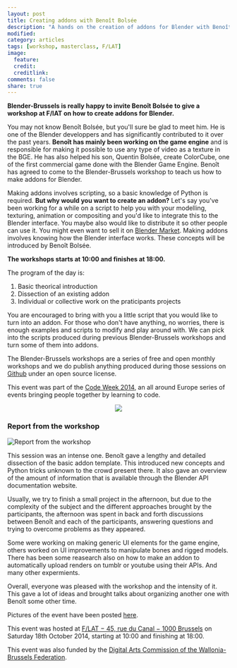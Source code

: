 ```yaml
---
layout: post
title: Creating addons with Benoît Bolsée
description: "A hands on the creation of addons for Blender with Benoît Bolsée, one of the game engine developper."
modified:
category: articles
tags: [workshop, masterclass, F/LAT]
image:
  feature: 
  credit:
  creditlink:
comments: false
share: true
---
```


**Blender-Brussels is really happy to invite Benoît Bolsée to give a workshop at F/lAT on how to create addons for Blender.**

You may not know Benoît Bolsée, but you'll sure be glad to meet him. He is one of the Blender developpers and has significantly contributed to it over the past years. 
**Benoît has mainly been working on the game engine** and is responsible for making it possible to use any type of video as a texture in the BGE. 
He has also helped his son, Quentin Bolsée, create ColorCube, one of the first commercial game done with the Blender Game Engine. 
Benoît has agreed to come to the Blender-Brussels workshop to teach us how to make addons for Blender.

Making addons involves scripting, so a basic knowledge of Python is required. **But why would you want to create an addon?** 
Let's say you've been working for a while on a script to help you with your modelling, texturing, animation or compositing and you'd like to integrate this to the Blender interface. 
You maybe also would like to distribute it so other people can use it. You might even want to sell it on [Blender Market](http://cgcookiemarkets.com/blender/all-products/category/scripts-and-addons/). 
Making addons involves knowing how the Blender interface works. These concepts will be introduced by Benoît Bolsée.

**The workshops starts at 10:00 and finishes at 18:00.**

The program of the day is:

1. Basic theorical introduction
2. Dissection of an existing addon
3. Individual or collective work on the praticipants projects
 
You are encouraged to bring with you a little script that you would like to turn into an addon. 
For those who don't have anything, no worries, there is enough examples and scripts to modify and play around with. 
We can pick into the scripts produced during previous Blender-Brussels workshops and turn some of them into addons.

The Blender-Brussels workshops are a series of free and open monthly workshops and we do publish anything produced during those sessions on [Github](https://github.com/blender-brussels) under an open source license.

This event was part of the [Code Week 2014](http://events.codeweek.eu/view/2148/creation-addons-with-benoit-bolsee/), an all around Europe series of events bringing people together by learning to code.

<a href="http://events.codeweek.eu/view/2148/creation-addons-with-benoit-bolsee/" style="display: block; text-align: center; border-bottom: none;"><img src="//blender-brussels.github.io/images/non-free/codeweekeu_logo.svg" /></a>

<h3><a name="report">Report from the workshop</a></h3>

![Report from the workshop]({{site.url}}/images/2014-10.jpeg)

This session was an intense one. Benoît gave a lengthy and detailed dissection of the basic addon template. This introduced new concepts and Python tricks unknown to the crowd present there. It also gave an overview of the amount of information that is available through the Blender API documentation website.

Usually, we try to finish a small project in the afternoon, but due to the complexity of the subject and the different approaches brought by the participants, the afternoon was spent in back and forth discussions between Benoît and each of the participants, answering questions and trying to overcome problems as they appeared.

Some were working on making generic UI elements for the game engine, others worked on UI improvements to manipulate bones and rigged models. There has been some reasearch also on how to make an addon to automatically upload renders on tumblr or youtube using their APIs. And many other expermients. 

Overall, everyone was pleased with the workshop and the intensity of it. This gave a lot of ideas and brought talks about organizing another one with Benoît some other time.

Pictures of the event have been posted [here](http://f.xuv.be/index.php?/category/6).



This event was hosted at [F/LAT − 45, rue du Canal − 1000 Brussels](http://www.openstreetmap.org/#map=19/50.85476/4.34986&layers=N) on Saturday 18th October 2014, starting at 10:00 and finishing at 18:00.

This event was also funded by the [Digital Arts Commission of the Wallonia-Brussels Federation](http://www.arts-numeriques.culture.be/).


